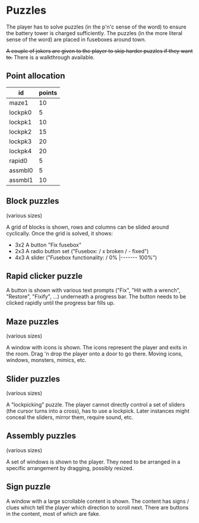 # Puzzles #

The player has to solve puzzles (in the p'n'c sense of the word) to ensure the battery tower is charged sufficiently. The puzzles (in the more literal sense of the word) are placed in fuseboxes around town.

<s>A couple of jokers are given to the player to skip harder puzzles if they want to.</s> There is a walkthrough available.

## Point allocation ##

| id | points |
| --- | --- |
| maze1 | 10 |
| lockpk0 | 5 |
| lockpk1 | 10 |
| lockpk2 | 15 |
| lockpk3 | 20 |
| lockpk4 | 20 |
| rapid0 | 5 |
| assmbl0 | 5 |
| assmbl1 | 10 |

## Block puzzles ##

(various sizes)

A grid of blocks is shown, rows and columns can be slided around cyclically. Once the grid is solved, it shows:

 - 3x2 A button "Fix fusebox"
 - 2x3 A radio button set ("Fusebox: / x broken / - fixed")
 - 4x3 A slider ("Fusebox functionality: / 0% |------- 100%")

## Rapid clicker puzzle ##

A button is shown with various text prompts ("Fix", "Hit with a wrench", "Restore", "Fixify", ...) underneath a progress bar. The button needs to be clicked rapidly until the progress bar fills up.

## Maze puzzles ##

(various sizes)

A window with icons is shown. The icons represent the player and exits in the room. Drag 'n drop the player onto a door to go there. Moving icons, windows, monsters, mimics, etc.

## Slider puzzles ##

(various sizes)

A "lockpicking" puzzle. The player cannot directly control a set of sliders (the cursor turns into a cross), has to use a lockpick. Later instances might conceal the sliders, mirror them, require sound, etc.

## Assembly puzzles ##

(various sizes)

A set of windows is shown to the player. They need to be arranged in a specific arrangement by dragging, possibly resized.

## Sign puzzle ##

A window with a large scrollable content is shown. The content has signs / clues which tell the player which direction to scroll next. There are buttons in the content, most of which are fake.
